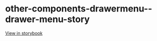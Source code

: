 # other-components-drawermenu--drawer-menu-story

[View in storybook](https://raw.githack.com/Independent-Digital-News-and-Media-Ltd/indy-branch-review/PR-7766-sb/index.html?path=/story/other-components-drawermenu--drawer-menu-story)
